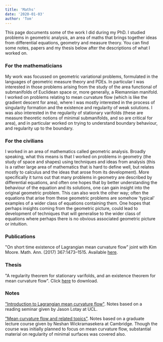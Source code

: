 ```yaml
---
title: 'Maths'
date: '2020-01-03'
author: 'Tom'
---
```


This page documents some of the work I did during my PhD. I studied problems in
geometric analysis, an area of maths that brings together ideas from
differential equations, geometry and measure theory. You can find some notes,
papers and my thesis below after the descriptions of what I worked on.

### For the mathematicians

My work was focussed on geometric variational problems, formulated in the
languages of geometric measure theory and PDEs. In particular I was interested
in those problems arising from the study of the area functional of submanifolds
of Euclidean space or, more generally, a Riemannian manifold. I worked on
problems relating to mean curvature flow (which is like the gradient descent for
area), where I was mostly interested in the process of singularity formation and
the existence and regularity of weak solutions. I was also interested in the
regularity of stationary varifolds (these are measure theoretic notions of
minimal submanifolds, and so are critical for area), and in particular worked on
trying to understand boundary behaviour, and regularity up to the boundary.

### For the civilians

I worked in an area of mathematics called geometric analysis. Broadly speaking,
what this means is that I worked on problems in geometry (the study of space and
shapes) using techniques and ideas from analysis (this is a rather large area of
mathematics that is hard to define well, but relates mostly to calculus and the
ideas that arose from its development). More specifically it turns out that many
problems in geometry are described by differential equations, and often one
hopes that by better understanding the behaviour of the equation and its
solutions, one can gain insight into the original geometric problem. This can
also work the other way; often the equations that arise from these geometric
problems are somehow 'typical' examples of a wider class of equations containing
them. One hopes that perhaps insights coming from the geometric picture, could
lead to development of techniques that will generalise to the wider class of
equations where perhaps there is no obvious associated geometric picture or
intuition.

### Publications

"On short time existence of Lagrangian mean curvature flow" joint with Kim
Moore. Math. Ann. (2017) 367:1473–1515. Available
[here](http://link.springer.com/article/10.1007/s00208-016-1420-3).

### Thesis

"A regularity theorem for stationary varifolds, and an existence theorem for
mean curvature flow". Click [here](/resources/thesis.pdf) to download.

### Notes

["Introduction to Lagrangian mean curvature flow"](/resources/notes/intro_to_lmcf.pdf).
Notes based on a reading seminar given by Jason Lotay at UCL.

["Mean curvature flow and related topics"](/resources/notes/mcf_notes.pdf).
Notes based on a graduate lecture course given by Neshan Wickramasekera at
Cambridge. Though the course was initially planned to focus on mean curvature
flow, substantial material on regularity of minimal surfaces was covered also.
